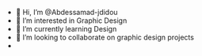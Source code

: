 - 👋 Hi, I’m @Abdessamad-jdidou
- 👀 I’m interested in Graphic Design
- 🌱 I’m currently learning Design
- 💞️ I’m looking to collaborate on graphic design projects
- 

<!---
Abdessamad-jdidou/Abdessamad-jdidou is a ✨ graphic designer ✨ repository because its `README.md` (this file) appears on your GitHub profile.
You can click the Preview link to take a look at your changes.
--->
